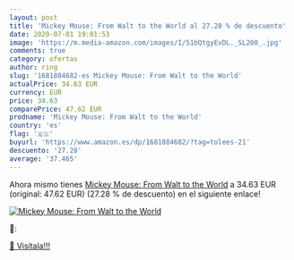 ```yaml
---
layout: post
title: 'Mickey Mouse: From Walt to the World al 27.28 % de descuento'
date: 2020-07-01 19:01:53
image: 'https://m.media-amazon.com/images/I/51bQtgyEvDL._SL200_.jpg'
comments: true
category: ofertas
author: ring
slug: '1681884682-es Mickey Mouse: From Walt to the World'
actualPrice: 34.63 EUR
currency: EUR
price: 34.63
comparePrice: 47.62 EUR
prodname: 'Mickey Mouse: From Walt to the World'
country: 'es'
flag: '🇪🇸'
buyurl: 'https://www.amazon.es/dp/1681884682/?tag=tolees-21'
descuento: '27.28'
average: '37.465'
---
```


Ahora mismo tienes [Mickey Mouse: From Walt to the World](https://www.amazon.es/dp/1681884682/?tag=tolees-21) a 34.63 EUR (original: 47.62 EUR) (27.28 %  de descuento) en el siguiente enlace!

[![Mickey Mouse: From Walt to the World](https://m.media-amazon.com/images/I/51bQtgyEvDL._SL200_.jpg)](https://www.amazon.es/dp/1681884682/?tag=tolees-21)

🔎:


[🛒 Visítala!!!](https://www.amazon.es/dp/1681884682/?tag=tolees-21)
